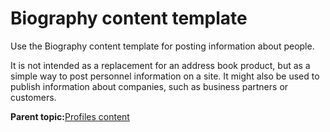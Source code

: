 # Biography content template

Use the Biography content template for posting information about people.

It is not intended as a replacement for an address book product, but as a simple way to post personnel information on a site. It might also be used to publish information about companies, such as business partners or customers.

**Parent topic:**[Profiles content](../ctc/ctc_arch_contypes_profile.md)


